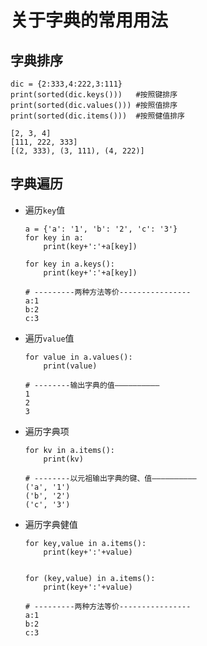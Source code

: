# 关于字典的常用用法

## 字典排序
```
dic = {2:333,4:222,3:111}
print(sorted(dic.keys()))   #按照键排序
print(sorted(dic.values())) #按照值排序
print(sorted(dic.items()))  #按照健值排序

[2, 3, 4]
[111, 222, 333]
[(2, 333), (3, 111), (4, 222)]
```

## 字典遍历

- 遍历`key`值
    ```
    a = {'a': '1', 'b': '2', 'c': '3'}
    for key in a:
        print(key+':'+a[key])

    for key in a.keys():
        print(key+':'+a[key])

    # ---------两种方法等价----------------
    a:1
    b:2
    c:3
    ```

- 遍历`value`值
    ```
    for value in a.values():
        print(value)

    # --------输出字典的值——————————
    1
    2
    3
    ```

- 遍历字典项
    ```
    for kv in a.items():
        print(kv)

    # --------以元祖输出字典的键、值——————————
    ('a', '1')
    ('b', '2')
    ('c', '3')
    ```

- 遍历字典健值
    ```
    for key,value in a.items():
        print(key+':'+value)
    

    for (key,value) in a.items():
        print(key+':'+value)

    # ---------两种方法等价----------------
    a:1
    b:2
    c:3
    ```
